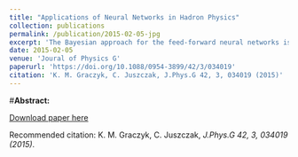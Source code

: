 ```yaml
---
title: "Applications of Neural Networks in Hadron Physics"
collection: publications
permalink: /publication/2015-02-05-jpg
excerpt: 'The Bayesian approach for the feed-forward neural networks is reviewed. Its potential for usage in hadron physics is discussed. As an example of the application, the study of the two-photon exchange effect is presented. We focus on the model comparison, the estimation of the systematic uncertainties due to the choice of the model and the over-fitting. As an illustration, the predictions of the cross sections ratio ${\rm d}\sigma ({{e}^{+}}p\to {{e}^{+}}p)/{\rm d}\sigma ({{e}^{-}}p\to {{e}^{-}}p)$ are given together with the estimate of the uncertainty due to the parametrization choice.'
date: 2015-02-05
venue: 'Joural of Physics G'
paperurl: 'https://doi.org/10.1088/0954-3899/42/3/034019'
citation: 'K. M. Graczyk, C. Juszczak, J.Phys.G 42, 3, 034019 (2015)'
---
```

#__Abstract:__ 

[Download paper here](??)

Recommended citation: K. M. Graczyk, C. Juszczak, <i>J.Phys.G 42, 3, 034019 (2015)</i>.
